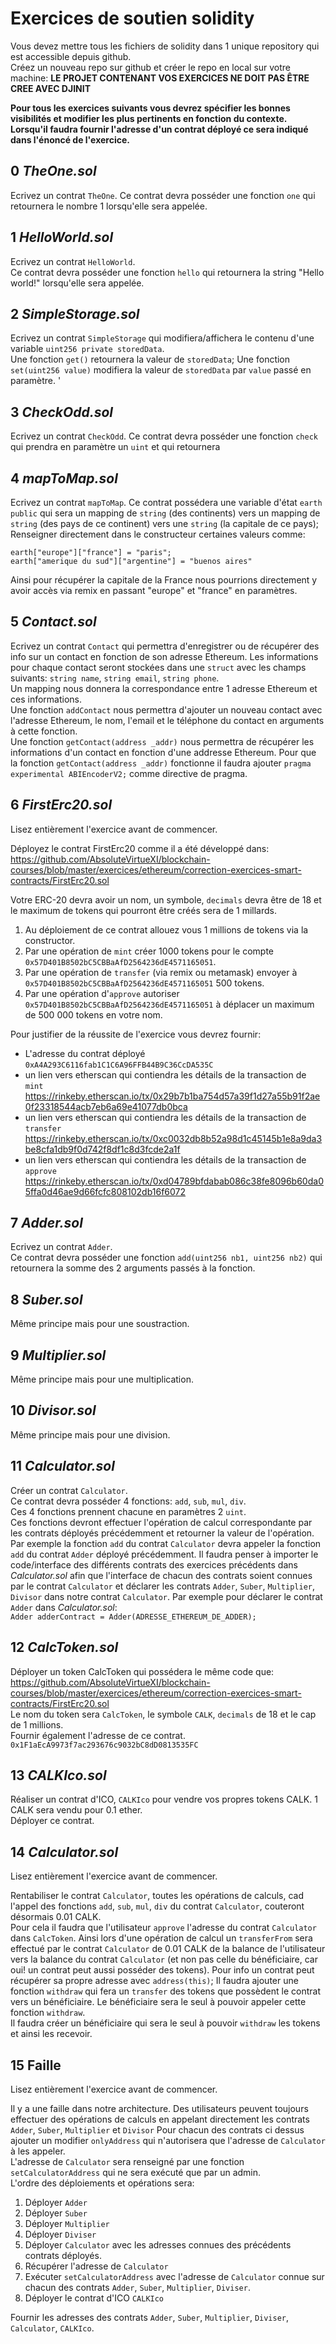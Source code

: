 # Exercices de soutien solidity

Vous devez mettre tous les fichiers de solidity dans 1 unique repository qui est accessible depuis github.  
Créez un nouveau repo sur github et créer le repo en local sur votre machine:
**LE PROJET CONTENANT VOS EXERCICES NE DOIT PAS ÊTRE CREE AVEC DJINIT**

**Pour tous les exercices suivants vous devrez spécifier les bonnes visibilités et modifier les plus pertinents en fonction du contexte.**  
**Lorsqu'il faudra fournir l'adresse d'un contrat déployé ce sera indiqué dans l'énoncé de l'exercice.**

## 0 _TheOne.sol_

Ecrivez un contrat `TheOne`.
Ce contrat devra posséder une fonction `one` qui retournera le nombre 1 lorsqu'elle sera appelée.

## 1 _HelloWorld.sol_

Ecrivez un contrat `HelloWorld`.  
Ce contrat devra posséder une fonction `hello` qui retournera la string "Hello world!" lorsqu'elle sera appelée.

## 2 _SimpleStorage.sol_

Ecrivez un contrat `SimpleStorage` qui modifiera/affichera le contenu d'une variable `uint256 private storedData`.  
Une fonction `get()` retournera la valeur de `storedData`;
Une fonction `set(uint256 value)` modifiera la valeur de `storedData` par `value` passé en paramètre. '

## 3 _CheckOdd.sol_

Ecrivez un contrat `CheckOdd`.
Ce contrat devra posséder une fonction `check` qui prendra en paramètre un `uint` et qui retournera

## 4 _mapToMap.sol_

Ecrivez un contrat `mapToMap`.
Ce contrat possédera une variable d'état `earth` `public` qui sera un mapping de `string` (des continents) vers un mapping de `string` (des pays de ce continent) vers une `string` (la capitale de ce pays);
Renseigner directement dans le constructeur certaines valeurs comme:

```solidity
earth["europe"]["france"] = "paris";
earth["amerique du sud"]["argentine"] = "buenos aires"
```

Ainsi pour récupérer la capitale de la France nous pourrions directement y avoir accès via remix en passant "europe" et "france" en paramètres.

## 5 _Contact.sol_

Ecrivez un contrat `Contact` qui permettra d'enregistrer ou de récupérer des info sur un contact en fonction de son adresse Ethereum.
Les informations pour chaque contact seront stockées dans une `struct` avec les champs suivants: `string name`, `string email`, `string phone`.  
Un mapping nous donnera la correspondance entre 1 adresse Ethereum et ces informations.  
Une fonction `addContact` nous permettra d'ajouter un nouveau contact avec l'adresse Ethereum, le nom, l'email et le téléphone du contact en arguments à cette fonction.  
Une fonction `getContact(address _addr)` nous permettra de récupérer les informations d'un contact en fonction d'une addresse Ethereum.
Pour que la fonction `getContact(address _addr)` fonctionne il faudra ajouter `pragma experimental ABIEncoderV2;` comme directive de pragma.

## 6 _FirstErc20.sol_

Lisez entièrement l'exercice avant de commencer.

Déployez le contrat FirstErc20 comme il a été développé dans:  
https://github.com/AbsoluteVirtueXI/blockchain-courses/blob/master/exercices/ethereum/correction-exercices-smart-contracts/FirstErc20.sol

Votre ERC-20 devra avoir un nom, un symbole, `decimals` devra être de 18 et le maximum de tokens qui pourront être créés sera de 1 millards.

1. Au déploiement de ce contrat allouez vous 1 millions de tokens via la constructor.
2. Par une opération de `mint` créer 1000 tokens pour le compte `0x57D401B8502bC5CBBaAfD2564236dE4571165051`.
3. Par une opération de `transfer` (via remix ou metamask) envoyer à `0x57D401B8502bC5CBBaAfD2564236dE4571165051` 500 tokens.
4. Par une opération d'`approve` autoriser `0x57D401B8502bC5CBBaAfD2564236dE4571165051` à déplacer un maximum de 500 000 tokens en votre nom.

Pour justifier de la réussite de l'exercice vous devrez fournir:

- L'adresse du contrat déployé  
`0xA4A293C6116fab1C1C6A96FFB44B9C36CcDA535C`
- un lien vers etherscan qui contiendra les détails de la transaction de `mint`  
https://rinkeby.etherscan.io/tx/0x29b7b1ba754d57a39f1d27a55b91f2ae0f23318544acb7eb6a69e41077db0bca  
- un lien vers etherscan qui contiendra les détails de la transaction de `transfer`  
https://rinkeby.etherscan.io/tx/0xc0032db8b52a98d1c45145b1e8a9da3be8cfa1db9f0d742f8df1c8d3fcde2a1f  
- un lien vers etherscan qui contiendra les détails de la transaction de `approve`  
https://rinkeby.etherscan.io/tx/0xd04789bfdabab086c38fe8096b60da05ffa0d46ae9d66fcfc808102db16f6072  

## 7 _Adder.sol_

Ecrivez un contrat `Adder`.  
Ce contrat devra posséder une fonction `add(uint256 nb1, uint256 nb2)` qui retournera la somme des 2 arguments passés à la fonction.

## 8 _Suber.sol_

Même principe mais pour une soustraction.

## 9 _Multiplier.sol_

Même principe mais pour une multiplication.

## 10 _Divisor.sol_

Même principe mais pour une division.

## 11 _Calculator.sol_

Créer un contrat `Calculator`.  
Ce contrat devra posséder 4 fonctions: `add`, `sub`, `mul`, `div`.  
Ces 4 fonctions prennent chacune en paramètres 2 `uint`.  
Ces fonctions devront effectuer l'opération de calcul correspondante par les contrats déployés précédemment et retourner la valeur de l'opération. Par exemple la fonction `add` du contrat `Calculator` devra appeler la fonction `add` du contrat `Adder` déployé précédemment.
Il faudra penser à importer le code/interface des différents contrats des exercices précédents dans _Calculator.sol_ afin que l'interface de chacun des contrats soient connues par le contrat `Calculator` et déclarer les contrats `Adder`, `Suber`, `Multiplier`, `Divisor` dans notre contrat `Calculator`.
Par exemple pour déclarer le contrat `Adder` dans _Calculator.sol_:  
`Adder adderContract = Adder(ADRESSE_ETHEREUM_DE_ADDER);`

## 12 _CalcToken.sol_

Déployer un token CalcToken qui possédera le même code que:
https://github.com/AbsoluteVirtueXI/blockchain-courses/blob/master/exercices/ethereum/correction-exercices-smart-contracts/FirstErc20.sol  
Le nom du token sera `CalcToken`, le symbole `CALK`, `decimals` de 18 et le cap de 1 millions.  
Fournir également l'adresse de ce contrat.  
`0x1F1aEcA9973f7ac293676c9032bC8dD0813535FC`

## 13 _CALKIco.sol_

Réaliser un contrat d'ICO, `CALKIco` pour vendre vos propres tokens CALK.
1 CALK sera vendu pour 0.1 ether.  
Déployer ce contrat.

## 14 _Calculator.sol_

Lisez entièrement l'exercice avant de commencer.

Rentabiliser le contrat `Calculator`, toutes les opérations de calculs, cad l'appel des fonctions `add`, `sub`, `mul`, `div` du contrat `Calculator`, couteront désormais 0.01 CALK.  
Pour cela il faudra que l'utilisateur `approve` l'adresse du contrat `Calculator` dans `CalcToken`.
Ainsi lors d'une opération de calcul un `transferFrom` sera effectué par le contrat `Calculator` de 0.01 CALK de la balance de l'utilisateur vers la balance du contrat `Calculator` (et non pas celle du bénéficiaire, car oui! un contrat peut aussi posséder des tokens).
Pour info un contrat peut récupérer sa propre adresse avec `address(this)`;
Il faudra ajouter une fonction `withdraw` qui fera un `transfer` des tokens que possèdent le contrat vers un bénéficiaire.
Le bénéficiaire sera le seul à pouvoir appeler cette fonction `withdraw`.  
Il faudra créer un bénéficiaire qui sera le seul à pouvoir `withdraw` les tokens et ainsi les recevoir.

## 15 Faille

Lisez entièrement l'exercice avant de commencer.

Il y a une faille dans notre architecture. Des utilisateurs peuvent toujours effectuer des opérations de calculs en appelant directement les contrats `Adder`, `Suber`, `Multiplier` et `Divisor`
Pour chacun des contrats ci dessus ajouter un modifier `onlyAddress` qui n'autorisera que l'adresse de `Calculator` à les appeler.  
L'adresse de `Calculator` sera renseigné par une fonction `setCalculatorAddress` qui ne sera exécuté que par un admin.  
L'ordre des déploiements et opérations sera:

1. Déployer `Adder`
2. Déployer `Suber`
3. Déployer `Multiplier`
4. Déployer `Diviser`
5. Déployer `Calculator` avec les adresses connues des précédents contrats déployés.
6. Récupérer l'adresse de `Calculator`
7. Exécuter `setCalculatorAddress` avec l'adresse de `Calculator` connue sur chacun des contrats `Adder`, `Suber`, `Multiplier`, `Diviser`.
8. Déployer le contrat d'ICO `CALKIco`

Fournir les adresses des contrats `Adder`, `Suber`, `Multiplier`, `Diviser`, `Calculator`, `CALKIco`.